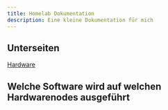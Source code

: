 ```yaml
---
title: Homelab Dokumentation
description: Eine kleine Dokumentation für mich
---
```


## Unterseiten

[Hardware](hardware)

## Welche Software wird auf welchen Hardwarenodes ausgeführt

